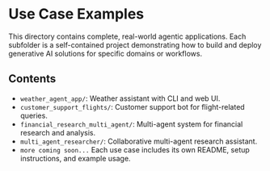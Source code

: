 # Use Case Examples

This directory contains complete, real-world agentic applications. Each subfolder is a self-contained project demonstrating how to build and deploy generative AI solutions for specific domains or workflows.

## Contents

- `weather_agent_app/`: Weather assistant with CLI and web UI.
- `customer_support_flights/`: Customer support bot for flight-related queries.
- `financial_research_multi_agent/`: Multi-agent system for financial research and analysis.
- `multi_agent_researcher/`: Collaborative multi-agent research assistant.
- `more coming soon...`
Each use case includes its own README, setup instructions, and example usage. 